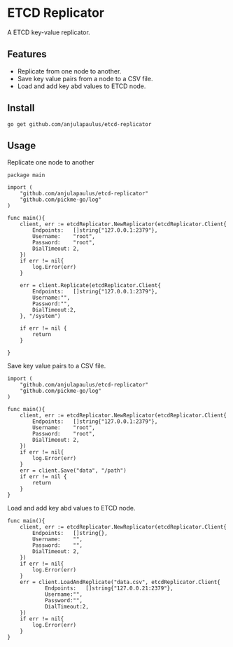 # ETCD Replicator
A ETCD key-value replicator.

## Features

- Replicate from one node to another.
- Save key value pairs from a node to a CSV file.
- Load and add key abd values to ETCD node.

## Install
````
go get github.com/anjulapaulus/etcd-replicator
````

## Usage

Replicate one node to another

````
package main

import (
	"github.com/anjulapaulus/etcd-replicator"
	"github.com/pickme-go/log"
)

func main(){
	client, err := etcdReplicator.NewReplicator(etcdReplicator.Client{
		Endpoints:   []string{"127.0.0.1:2379"},
		Username:    "root",
		Password:    "root",
		DialTimeout: 2,
	})
	if err != nil{
		log.Error(err)
	}

	err = client.Replicate(etcdReplicator.Client{
		Endpoints:   []string{"127.0.0.1:2379"},
		Username:"",
		Password:"",
		DialTimeout:2,
	}, "/system")
	
	if err != nil {
		return
	}

}

````
Save key value pairs to a CSV file.

````
import (
	"github.com/anjulapaulus/etcd-replicator"
	"github.com/pickme-go/log"
)

func main(){
	client, err := etcdReplicator.NewReplicator(etcdReplicator.Client{
		Endpoints:   []string{"127.0.0.1:2379"},
		Username:    "root",
		Password:    "root",
		DialTimeout: 2,
	})
	if err != nil{
		log.Error(err)
	}
    err = client.Save("data", "/path")
	if err != nil {
		return
	}
}

````

Load and add key abd values to ETCD node.

````
func main(){
	client, err := etcdReplicator.NewReplicator(etcdReplicator.Client{
		Endpoints:   []string{},
		Username:    "",
		Password:    "",
		DialTimeout: 2,
	})
	if err != nil{
		log.Error(err)
	}
    err = client.LoadAndReplicate("data.csv", etcdReplicator.Client{
			Endpoints:   []string{"127.0.0.21:2379"},
			Username:"",
			Password:"",
			DialTimeout:2,
	})
	if err != nil{
		log.Error(err)
	}
}
````